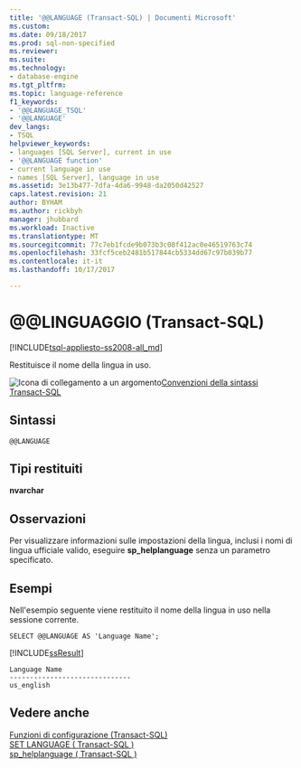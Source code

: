 ```yaml
---
title: '@@LANGUAGE (Transact-SQL) | Documenti Microsoft'
ms.custom: 
ms.date: 09/18/2017
ms.prod: sql-non-specified
ms.reviewer: 
ms.suite: 
ms.technology:
- database-engine
ms.tgt_pltfrm: 
ms.topic: language-reference
f1_keywords:
- '@@LANGUAGE_TSQL'
- '@@LANGUAGE'
dev_langs:
- TSQL
helpviewer_keywords:
- languages [SQL Server], current in use
- '@@LANGUAGE function'
- current language in use
- names [SQL Server], language in use
ms.assetid: 3e13b477-7dfa-4da6-9948-da2050d42527
caps.latest.revision: 21
author: BYHAM
ms.author: rickbyh
manager: jhubbard
ms.workload: Inactive
ms.translationtype: MT
ms.sourcegitcommit: 77c7eb1fcde9b073b3c08f412ac0e46519763c74
ms.openlocfilehash: 33fcf5ceb2481b517844cb5334dd67c97b039b77
ms.contentlocale: it-it
ms.lasthandoff: 10/17/2017

---
```

# <a name="x40x40language-transact-sql"></a>&#x40;&#x40;LINGUAGGIO (Transact-SQL)
[!INCLUDE[tsql-appliesto-ss2008-all_md](../../includes/tsql-appliesto-ss2008-all-md.md)]

  Restituisce il nome della lingua in uso.  
  
 ![Icona di collegamento a un argomento](../../database-engine/configure-windows/media/topic-link.gif "Icona di collegamento a un argomento")[Convenzioni della sintassi Transact-SQL](../../t-sql/language-elements/transact-sql-syntax-conventions-transact-sql.md)  
  
## <a name="syntax"></a>Sintassi  
  
```  
@@LANGUAGE  
```  
  
## <a name="return-types"></a>Tipi restituiti  
 **nvarchar**  
  
## <a name="remarks"></a>Osservazioni  
 Per visualizzare informazioni sulle impostazioni della lingua, inclusi i nomi di lingua ufficiale valido, eseguire **sp_helplanguage** senza un parametro specificato.  
  
## <a name="examples"></a>Esempi  
 Nell'esempio seguente viene restituito il nome della lingua in uso nella sessione corrente.  
  
```  
SELECT @@LANGUAGE AS 'Language Name';  
```  
  
 [!INCLUDE[ssResult](../../includes/ssresult-md.md)]  
  
```  
Language Name                   
------------------------------  
us_english                      
```  
  
## <a name="see-also"></a>Vedere anche  
 [Funzioni di configurazione &#40;Transact-SQL&#41;](../../t-sql/functions/configuration-functions-transact-sql.md)   
 [SET LANGUAGE &#40; Transact-SQL &#41;](../../t-sql/statements/set-language-transact-sql.md)   
 [sp_helplanguage &#40; Transact-SQL &#41;](../../relational-databases/system-stored-procedures/sp-helplanguage-transact-sql.md)  
  
  


